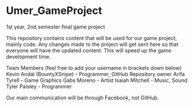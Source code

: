 # Umer_GameProject
1st year, 2nd semester final game project

This repository contains content that will be used for our game project, mainly code. Any changes made to the project will get sent here so that everyone will have the updated content. This will speed up the game development time.

Team Members (feel free to add your username in brackets down below)
Kevin Andal (BountyXSnipe) - Programmer, GitHub Repository owner
Arifa Tyrell - Game Graphics
Gabs Moreno - Artist
Isaiah Mitchell - Music, Sound
Tyler Paisley - Programmer

Our main communication will be through Facebook, not GitHub.
